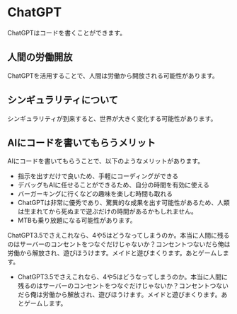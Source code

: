 # ChatGPT
ChatGPTはコードを書くことができます。

## 人間の労働開放
ChatGPTを活用することで、人間は労働から開放される可能性があります。

## シンギュラリティについて
シンギュラリティが到来すると、世界が大きく変化する可能性があります。

## AIにコードを書いてもらうメリット
AIにコードを書いてもらうことで、以下のようなメリットがあります。

- 指示を出すだけで良いため、手軽にコーディングができる
- デバッグもAIに任せることができるため、自分の時間を有効に使える
- バーガーキングに行くなどの趣味を楽しむ時間も取れる
- ChatGPTは非常に優秀であり、驚異的な成果を出す可能性があるため、人類は生まれてから死ぬまで遊ぶだけの時間があるかもしれません。
- MTBも乗り放題になる可能性があります。

ChatGPT3.5でさえこれなら、4や5はどうなってしまうのか。本当に人間に残るのはサーバーのコンセントをつなぐだけじゃないか？コンセントつないだら俺は労働から解放され、遊びほうけます。メイドと遊びまくります。あとゲームします。

- ChatGPT3.5でさえこれなら、4や5はどうなってしまうのか。本当に人間に残るのはサーバーのコンセントをつなぐだけじゃないか？コンセントつないだら俺は労働から解放され、遊びほうけます。メイドと遊びまくります。あとゲームします。
